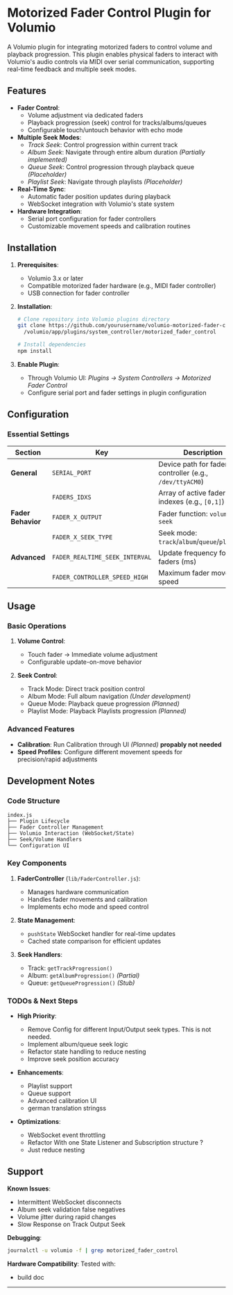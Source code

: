 # Motorized Fader Control Plugin for Volumio

A Volumio plugin for integrating motorized faders to control volume and playback progression. 
This plugin enables physical faders to interact with Volumio's audio controls via MIDI over serial communication,
supporting real-time feedback and multiple seek modes.


## Features

- **Fader Control**: 
  - Volume adjustment via dedicated faders
  - Playback progression (seek) control for tracks/albums/queues
  - Configurable touch/untouch behavior with echo mode
- **Multiple Seek Modes**:
  - *Track Seek*: Control progression within current track
  - *Album Seek*: Navigate through entire album duration *(Partially implemented)*
  - *Queue Seek*: Control progression through playback queue *(Placeholder)*
  - *Playlist Seek*: Navigate through playlists *(Placeholder)*
- **Real-Time Sync**:
  - Automatic fader position updates during playback
  - WebSocket integration with Volumio's state system
- **Hardware Integration**:
  - Serial port configuration for fader controllers
  - Customizable movement speeds and calibration routines

## Installation

1. **Prerequisites**:
   - Volumio 3.x or later
   - Compatible motorized fader hardware (e.g., MIDI fader controller)
   - USB connection for fader controller

2. **Installation**:
   ```bash
   # Clone repository into Volumio plugins directory
   git clone https://github.com/yourusername/volumio-motorized-fader-control.git \
     /volumio/app/plugins/system_controller/motorized_fader_control
   
   # Install dependencies
   npm install
   ```

3. **Enable Plugin**:
   - Through Volumio UI: *Plugins → System Controllers → Motorized Fader Control*
   - Configure serial port and fader settings in plugin configuration

## Configuration

### Essential Settings

| Section | Key | Description |
|---------|-----|-------------|
| **General** | `SERIAL_PORT` | Device path for fader controller (e.g., `/dev/ttyACM0`) |
|         | `FADERS_IDXS` | Array of active fader indexes (e.g., `[0,1]`) |
| **Fader Behavior** | `FADER_X_OUTPUT` | Fader function: `volume` or `seek` |
|                 | `FADER_X_SEEK_TYPE` | Seek mode: `track`/`album`/`queue`/`playlist` |
| **Advanced** | `FADER_REALTIME_SEEK_INTERVAL` | Update frequency for seek faders (ms) |
|             | `FADER_CONTROLLER_SPEED_HIGH` | Maximum fader movement speed |

## Usage

### Basic Operations
1. **Volume Control**:
   - Touch fader → Immediate volume adjustment
   - Configurable update-on-move behavior

2. **Seek Control**:
   - Track Mode: Direct track position control
   - Album Mode: Full album navigation *(Under development)*
   - Queue Mode: Playback queue progression *(Planned)*
   - Playlist Mode: Playback Playlists progression *(Planned)*

### Advanced Features
- **Calibration**: Run Calibration through UI *(Planned)* **propably not needed**
- **Speed Profiles**: Configure different movement speeds for precision/rapid adjustments

## Development Notes

### Code Structure
```
index.js
├── Plugin Lifecycle
├── Fader Controller Management
├── Volumio Interaction (WebSocket/State)
├── Seek/Volume Handlers
└── Configuration UI
```

### Key Components
1. **FaderController** (`lib/FaderController.js`):
   - Manages hardware communication
   - Handles fader movements and calibration
   - Implements echo mode and speed control

2. **State Management**:
   - `pushState` WebSocket handler for real-time updates
   - Cached state comparison for efficient updates

3. **Seek Handlers**:
   - Track: `getTrackProgression()`
   - Album: `getAlbumProgression()` *(Partial)*
   - Queue: `getQueueProgression()` *(Stub)*

### TODOs & Next Steps
- **High Priority**:
  - Remove Config for different Input/Output seek types. This is not needed.
  - Implement album/queue seek logic
  - Refactor state handling to reduce nesting
  - Improve seek position accuracy

- **Enhancements**:
  - Playlist support
  - Queue support
  - Advanced calibration UI
  - german translation stringss

- **Optimizations**:
  - WebSocket event throttling
  - Refactor With one State Listener and Subscription structure ?
  - Just reduce nesting

## Support

**Known Issues**:
- Intermittent WebSocket disconnects
- Album seek validation false negatives
- Volume jitter during rapid changes
- Slow Response on Track Output Seek

**Debugging**:
```bash
journalctl -u volumio -f | grep motorized_fader_control
```

**Hardware Compatibility**:
Tested with:
- build doc
---
